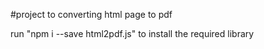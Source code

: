 #project to converting html page to pdf

run "npm i --save html2pdf.js" to install the required library
